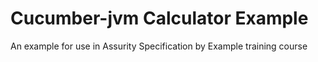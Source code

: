 # Cucumber-jvm Calculator Example

An example for use in Assurity Specification by Example training course
